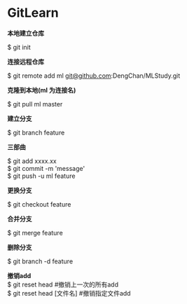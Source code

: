 # GitLearn
<p>
<b>本地建立仓库</b></br>

$ git init</br>

<b>连接远程仓库</b></br>

$ git remote add ml git@github.com:DengChan/MLStudy.git</br>

<b>克隆到本地(ml 为连接名)</b></br>

$ git pull ml master</br>

<b>建立分支</b></br>

$ git branch feature</br>

<b>三部曲</b></br>

$ git add xxxx.xx</br>
$ git commit -m 'message'</br>
$ git push -u ml feature </br>

<b>更换分支</b>

$ git checkout feature</br>
  
<b>合并分支</b></br>

$ git merge feature</br>

<b>删除分支</b></br>

$ git branch -d feature</br>

<b>撤销add</b></br>
$ git reset head   #撤销上一次的所有add</br>
$ git reset head [文件名] #撤销指定文件add</br>
</p>
